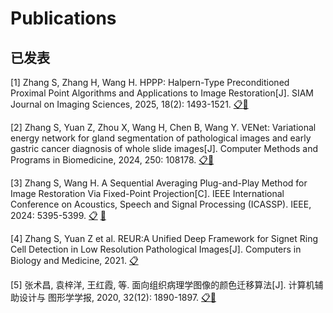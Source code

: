 # Publications
## 已发表
[1] Zhang S, Zhang H, Wang H. HPPP: Halpern-Type Preconditioned Proximal Point Algorithms and
Applications to Image Restoration[J]. SIAM Journal on Imaging Sciences, 2025, 18(2): 1493-1521. [📋](https://epubs.siam.org/doi/abs/10.1137/24M1677368)[🔗](https://github.com/zsc15/HPPP)

[2] Zhang S, Yuan Z, Zhou X, Wang H, Chen B, Wang Y. VENet: Variational energy network for
gland segmentation of pathological images and early gastric cancer diagnosis of whole slide images[J]. Computer Methods and Programs in Biomedicine, 2024, 250: 108178. [📋](https://www.sciencedirect.com/science/article/abs/pii/S0169260724001743)[🔗](https://github.com/zsc15/VENet)

[3] Zhang S, Wang H. A Sequential Averaging Plug-and-Play Method for Image Restoration Via
Fixed-Point Projection[C]. IEEE International Conference on Acoustics, Speech and Signal Processing (ICASSP). IEEE, 2024: 5395-5399. [📋](https://www.researchgate.net/publication/379816496_A_Sequential_Averaging_Plug-and-Play_Method_for_Image_Restoration_Via_Fixed-Point_Projection) [🔗](https://github.com/zsc15/SAM-PRO)

[4] Zhang S, Yuan Z et al. REUR:A Unified Deep Framework for Signet Ring Cell Detection in Low Resolution Pathological Images[J]. Computers in Biology and Medicine, 2021. [📋](https://www.sciencedirect.com/science/article/abs/pii/S0010482521005059)

[5] 张术昌, 袁梓洋, 王红霞, 等. 面向组织病理学图像的颜色迁移算法[J]. 计算机辅助设计与
图形学学报, 2020, 32(12): 1890-1897. [📋](https://www.jcad.cn/cn/article/pdf/preview/10.3724/SP.J.1089.2020.18267.pdf)[🔗](https://github.com/zsc15/KSBC)